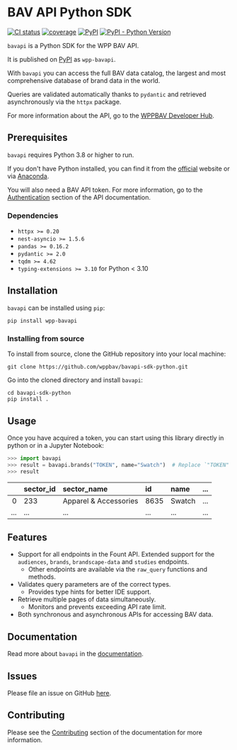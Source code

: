 # BAV API Python SDK

[![CI status](https://github.com/wppbav/bavapi-sdk-python/actions/workflows/ci.yml/badge.svg)](https://github.com/wppbav/bavapi-sdk-python/actions/workflows/ci.yml)
[![coverage](https://img.shields.io/endpoint?url=https://gist.githubusercontent.com/nachomaiz/32196acdc05431cd2bc7a8c73a587a8d/raw/covbadge.json)](https://github.com/wppbav/bavapi-sdk-python/actions/workflows/ci.yml)
[![PyPI](https://img.shields.io/pypi/v/wpp-bavapi)](https://pypi.org/project/wpp-bavapi/)
[![PyPI - Python Version](https://img.shields.io/pypi/pyversions/wpp-bavapi)](https://pypi.org/project/wpp-bavapi/)

`bavapi` is a Python SDK for the WPP BAV API.

It is published on [PyPI](https://pypi.org/project/wpp-bavapi/) as `wpp-bavapi`.

With `bavapi` you can access the full BAV data catalog, the largest and most comprehensive database of brand data in the world.

Queries are validated automatically thanks to `pydantic` and retrieved asynchronously via the `httpx` package.

For more information about the API, go to the [WPPBAV Developer Hub](https://developer.wppbav.com).

## Prerequisites

`bavapi` requires Python 3.8 or higher to run.

If you don't have Python installed, you can find it from the [official](https://www.python.org/downloads/) website or via [Anaconda](https://www.anaconda.com/).

You will also need a BAV API token. For more information, go to the [Authentication](https://developer.wppbav.com/docs/2.x/authentication) section of the API documentation.

### Dependencies

- `httpx >= 0.20`
- `nest-asyncio >= 1.5.6`
- `pandas >= 0.16.2`
- `pydantic >= 2.0`
- `tqdm >= 4.62`
- `typing-extensions >= 3.10` for Python < 3.10

## Installation

`bavapi` can be installed using `pip`:

```prompt
pip install wpp-bavapi
```

### Installing from source

To install from source, clone the GitHub repository into your local machine:

```prompt
git clone https://github.com/wppbav/bavapi-sdk-python.git
```

Go into the cloned directory and install `bavapi`:

```prompt
cd bavapi-sdk-python
pip install .
```

## Usage

Once you have acquired a token, you can start using this library directly in python or in a Jupyter Notebook:

```py
>>> import bavapi
>>> result = bavapi.brands("TOKEN", name="Swatch")  # Replace `"TOKEN"` with your BAV API token
>>> result
```

|     | sector_id | sector_name           | id   | name   | ... |
| --: | :-------- | :-------------------- | :--- | :----- | :-- |
|   0 | 233       | Apparel & Accessories | 8635 | Swatch | ... |
| ... | ...       | ...                   | ...  | ...    | ... |

## Features

- Support for all endpoints in the Fount API. Extended support for the `audiences`, `brands`, `brandscape-data` and `studies` endpoints.
  - Other endpoints are available via the `raw_query` functions and methods.
- Validates query parameters are of the correct types.
  - Provides type hints for better IDE support.
- Retrieve multiple pages of data simultaneously.
  - Monitors and prevents exceeding API rate limit.
- Both synchronous and asynchronous APIs for accessing BAV data.

## Documentation

Read more about `bavapi` in the [documentation](https://wppbav.github.io/bavapi-sdk-python/).

## Issues

Please file an issue on GitHub [here](https://github.com/wppbav/bavapi-sdk-python/issues).

## Contributing

Please see the [Contributing](https://wppbav.github.io/bavapi-sdk-python/contributing/) section of the documentation for more information.
